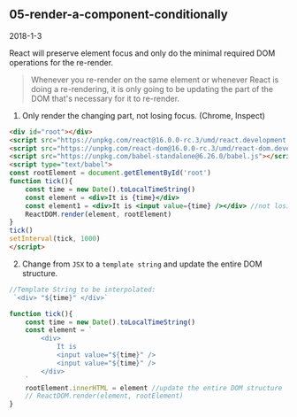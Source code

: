 ## 05-render-a-component-conditionally
2018-1-3

React will preserve element focus and only do the minimal required DOM operations for the re-render.
>Whenever you re-render on the same element or whenever React is doing a re-rendering, it is only going to be updating the part of the DOM that's necessary for it to re-render.

1. Only render the changing part, not losing focus. (Chrome, Inspect)
```html
<div id="root"></div>
<script src="https://unpkg.com/react@16.0.0-rc.3/umd/react.development.js"></script>
<script src="https://unpkg.com/react-dom@16.0.0-rc.3/umd/react-dom.development.js"></script>
<script src="https://unpkg.com/babel-standalone@6.26.0/babel.js"></script>
<script type="text/babel">
const rootElement = document.getElementById('root')
function tick(){
    const time = new Date().toLocalTimeString()
    const element = <div>It is {time}</div>
    const element1 = <div>It is <input value={time} /></div> //not losing focus
    ReactDOM.render(element, rootElement)
}
tick()
setInterval(tick, 1000)
</script>
```
2. Change from `JSX` to a `template string` and update the entire DOM structure.
```JavaScript
//Template String to be interpolated:
 `<div> "${time}" </div>`
```
```javascript
function tick(){
    const time = new Date().toLocalTimeString()
    const element = `
        <div>
            It is
            <input value="${time}" />
            <input value="${time}" />
        </div>
    `
    rootElement.innerHTML = element //update the entire DOM structure
    // ReactDOM.render(element, rootElement)
}
```

